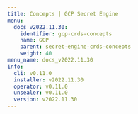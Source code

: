 ```yaml
---
title: Concepts | GCP Secret Engine
menu:
  docs_v2022.11.30:
    identifier: gcp-crds-concepts
    name: GCP
    parent: secret-engine-crds-concepts
    weight: 40
menu_name: docs_v2022.11.30
info:
  cli: v0.11.0
  installer: v2022.11.30
  operator: v0.11.0
  unsealer: v0.11.0
  version: v2022.11.30
---
```


